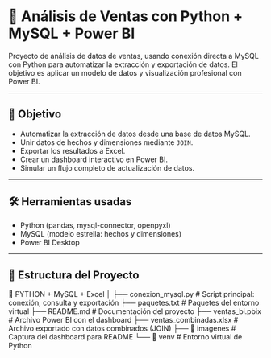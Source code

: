 # 🔗 Análisis de Ventas con Python + MySQL + Power BI

Proyecto de análisis de datos de ventas, usando conexión directa a MySQL con Python para automatizar la extracción y exportación de datos. El objetivo es aplicar un modelo de datos y visualización profesional con Power BI.

---

## 🎯 Objetivo

- Automatizar la extracción de datos desde una base de datos MySQL.
- Unir datos de hechos y dimensiones mediante `JOIN`.
- Exportar los resultados a Excel.
- Crear un dashboard interactivo en Power BI.
- Simular un flujo completo de actualización de datos.

---

## 🛠️ Herramientas usadas

- Python (pandas, mysql-connector, openpyxl)
- MySQL (modelo estrella: hechos y dimensiones)
- Power BI Desktop

---

## 📁 Estructura del Proyecto

📂 PYTHON + MySQL + Excel
│
├── conexion_mysql.py # Script principal: conexión, consulta y exportación
├── paquetes.txt # Paquetes del entorno virtual
├── README.md # Documentación del proyecto
├── ventas_bi.pbix # Archivo Power BI con el dashboard
├── ventas_combinadas.xlsx # Archivo exportado con datos combinados (JOIN)
├── 📁 imagenes # Captura del dashboard para README
└── 📁 venv # Entorno virtual de Python

